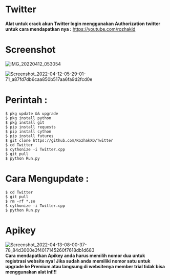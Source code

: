 # Twitter

**Alat untuk crack akun Twitter login menggunakan Authorization twitter untuk cara mendapatkan nya :** https://youtube.com/rozhakid

# Screenshot
![IMG_20220412_053054](https://user-images.githubusercontent.com/65714340/163077300-f78594ef-6e38-404c-bff0-5529c87bface.jpg)

![Screenshot_2022-04-12-05-29-01-71_a87fd7db6caa850b517aa6fa9d2fcd0e](https://user-images.githubusercontent.com/65714340/163077389-c4c38650-f986-471e-b7ec-dfd9ef79b5c3.png)

# Perintah : 
    $ pkg update && upgrade
    $ pkg install python
    $ pkg install git
    $ pip install requests
    $ pip install cython
    $ pip install futures
    $ git clone https://github.com/RozhakXD/Twitter
    $ cd Twitter
    $ cythonize -i Twitter.cpp
    $ git pull
    $ python Run.py
# Cara Mengupdate : 
    $ cd Twitter
    $ git pull
    $ rm -rf *.so
    $ cythonize -i Twitter.cpp
    $ python Run.py
# Apikey

![Screenshot_2022-04-13-08-00-37-78_84d3000e3f4017145260f7618db1d683](https://user-images.githubusercontent.com/65714340/163078518-ad96df86-6d5d-4c06-8138-b5e20889e573.png)
**Cara mendapatkan Apikey anda harus memilih nomor dua untuk registrasi website nya! Jika sudah anda memiliki nomor satu untuk upgrade ke Premium atau langsung di websitenya member trial tidak bisa menggunakan alat ini!!!**
